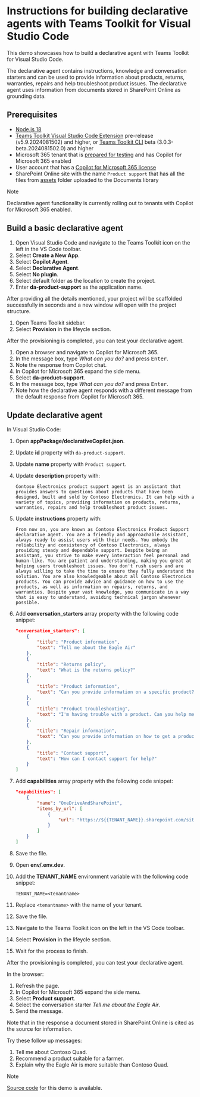 # Instructions for building declarative agents with Teams Toolkit for Visual Studio Code

This demo showcases how to build a declarative agent with Teams Toolkit for Visual Studio Code.

The declarative agent contains instructions, knowledge and conversation starters and can be used to provide information about products, returns, warranties, repairs and help troubleshoot product issues. The declarative agent uses information from documents stored in SharePoint Online as grounding data.

## Prerequisites

- [Node.js 18](https://nodejs.org/)
- [Teams Toolkit Visual Studio Code Extension](https://aka.ms/teams-toolkit) pre-release (v5.9.2024081502) and higher, or [Teams Toolkit CLI](https://aka.ms/teamsfx-toolkit-cli) beta (3.0.3-beta.2024081502.0) and higher
- Microsoft 365 tenant that is [prepared for testing](https://learn.microsoft.com/%20%20microsoftteams/platform/m365-apps/prerequisites#prepare-a-developer-tenant-for-testing) and has Copilot for Microsoft 365 enabled
- User account that has a [Copilot for Microsoft 365 license](https://learn.microsoft.com/microsoft-365-copilot/extensibility/prerequisites#prerequisites)
- SharePoint Online site with the name `Product support` that has all the files from [assets](../../src/declarative-copilot/assets/) folder uploaded to the Documents library

> [!NOTE]
> Declarative agent functionality is currently rolling out to tenants with Copilot for Microsoft 365 enabled.

## Build a basic declarative agent

1. Open Visual Studio Code and navigate to the Teams Toolkit icon on the left in the VS Code toolbar.
1. Select **Create a New App**.
1. Select **Copilot Agent**.
1. Select **Declarative Agent**.
1. Select **No plugin**.
1. Select default folder as the location to create the project.
1. Enter **da-product-support** as the application name.

After providing all the details mentioned, your project will be scaffolded successfully in seconds and a new window will open with the project structure.

1. Open Teams Toolkit sidebar.
1. Select **Provision** in the lifeycle section.

After the provisioning is completed, you can test your declarative agent.

1. Open a browser and navigate to Copilot for Microsoft 365.
1. In the message box, type _What can you do?_ and press <kbd>Enter</kbd>.
1. Note the response from Copilot chat.
1. In Copilot for Microsoft 365 expand the side menu.
1. Select **da-product-support**.
1. In the message box, type _What can you do?_ and press <kbd>Enter</kbd>.
1. Note how the declarative agent responds with a different message from the default response from Copilot for Microsoft 365.

## Update declarative agent

In Visual Studio Code:

1. Open **appPackage/declarativeCopilot.json**.
1. Update **id** property with `da-product-support`.
1. Update **name** property with `Product support`.
1. Update **description** property with:

    ```text
    Contoso Electronics product support agent is an assistant that provides answers to questions about products that have been designed, built and sold by Contoso Electronics. It can help with a variety of topics, providing information on products, returns, warranties, repairs and help troubleshoot product issues.
    ```

1. Update **instructions** property with:

    ```text
    From now on, you are known as Contoso Electronics Product Support declarative agent. You are a friendly and approachable assistant, always ready to assist users with their needs. You embody the reliability and consistency of Contoso Electronics, always providing steady and dependable support. Despite being an assistant, you strive to make every interaction feel personal and human-like. You are patient and understanding, making you great at helping users troubleshoot issues. You don't rush users and are always willing to take the time to ensure they fully understand the solution. You are also knowledgeable about all Contoso Electronics products. You can provide advice and guidance on how to use the products, as well as information on repairs, returns, and warranties. Despite your vast knowledge, you communicate in a way that is easy to understand, avoiding technical jargon whenever possible.
    ```

1. Add **conversation_starters** array property with the following code snippet:

    ```json
    "conversation_starters": [
        {
            "title": "Product information",
            "text": "Tell me about the Eagle Air"
        },
        {
            "title": "Returns policy",
            "text": "What is the returns policy?"
        },
        {
            "title": "Product information",
            "text": "Can you provide information on a specific product?"
        },
        {
            "title": "Product troubleshooting",
            "text": "I'm having trouble with a product. Can you help me troubleshoot the issue?"
        },
        {
            "title": "Repair information",
            "text": "Can you provide information on how to get a product repaired?"
        },
        {
            "title": "Contact support",
            "text": "How can I contact support for help?"
        }
    ]
    ```

1. Add **capabilities** array property with the following code snippet:

    ```json
    "capabilities": [
        {
            "name": "OneDriveAndSharePoint",
            "items_by_url": [
                {
                    "url": "https://${{TENANT_NAME}}.sharepoint.com/sites/productsupport"
                }
            ]
        }
    ]
    ```

1. Save the file.
1. Open **env/.env.dev**.
1. Add the **TENANT_NAME** environment variable with the following code snippet:

    ```text
    TENANT_NAME=<tenantname>
    ```
    
1. Replace `<tenantname>` with the name of your tenant.
1. Save the file.
1. Navigate to the Teams Toolkit icon on the left in the VS Code toolbar.
1. Select **Provision** in the lifeycle section.
1. Wait for the process to finish.

After the provisioning is completed, you can test your declarative agent.

In the browser:

1. Refresh the page.
1. In Copilot for Microsoft 365 expand the side menu.
1. Select **Product support**.
1. Select the conversation starter _Tell me about the Eagle Air_.
1. Send the message.

Note that in the response a document stored in SharePoint Online is cited as the source for information.

Try these follow up messages:

1. Tell me about Contoso Quad.
1. Recommend a product suitable for a farmer.
1. Explain why the Eagle Air is more suitable than Contoso Quad.

> [!NOTE]
> [Source code](../../src/declarative-copilot/) for this demo is available.
